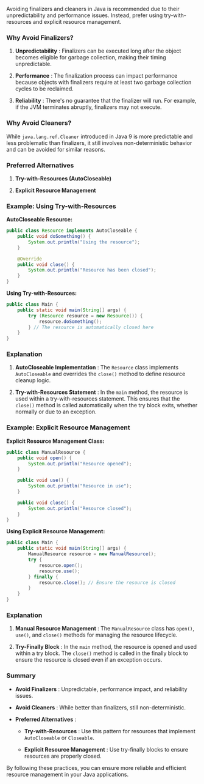 Avoiding finalizers and cleaners in Java is recommended due to their unpredictability and performance issues. Instead, prefer using try-with-resources and explicit resource management.

### Why Avoid Finalizers?

1. **Unpredictability** : Finalizers can be executed long after the object becomes eligible for garbage collection, making their timing unpredictable.

2. **Performance** : The finalization process can impact performance because objects with finalizers require at least two garbage collection cycles to be reclaimed.

3. **Reliability** : There's no guarantee that the finalizer will run. For example, if the JVM terminates abruptly, finalizers may not execute.

### Why Avoid Cleaners?

While `java.lang.ref.Cleaner` introduced in Java 9 is more predictable and less problematic than finalizers, it still involves non-deterministic behavior and can be avoided for similar reasons.

### Preferred Alternatives

1. **Try-with-Resources (AutoCloseable)**

2. **Explicit Resource Management**

### Example: Using Try-with-Resources

**AutoCloseable Resource:**

```java
public class Resource implements AutoCloseable {
    public void doSomething() {
        System.out.println("Using the resource");
    }

    @Override
    public void close() {
        System.out.println("Resource has been closed");
    }
}
```

**Using Try-with-Resources:**

```java
public class Main {
    public static void main(String[] args) {
        try (Resource resource = new Resource()) {
            resource.doSomething();
        } // The resource is automatically closed here
    }
}
```

### Explanation

1. **AutoCloseable Implementation** : The `Resource` class implements `AutoCloseable` and overrides the `close()` method to define resource cleanup logic.

2. **Try-with-Resources Statement** : In the `main` method, the resource is used within a try-with-resources statement. This ensures that the `close()` method is called automatically when the try block exits, whether normally or due to an exception.

### Example: Explicit Resource Management

**Explicit Resource Management Class:**

```java
public class ManualResource {
    public void open() {
        System.out.println("Resource opened");
    }

    public void use() {
        System.out.println("Resource in use");
    }

    public void close() {
        System.out.println("Resource closed");
    }
}
```

**Using Explicit Resource Management:**

```java
public class Main {
    public static void main(String[] args) {
        ManualResource resource = new ManualResource();
        try {
            resource.open();
            resource.use();
        } finally {
            resource.close(); // Ensure the resource is closed
        }
    }
}
```

### Explanation

1. **Manual Resource Management** : The `ManualResource` class has `open()`, `use()`, and `close()` methods for managing the resource lifecycle.

2. **Try-Finally Block** : In the `main` method, the resource is opened and used within a try block. The `close()` method is called in the finally block to ensure the resource is closed even if an exception occurs.

### Summary

- **Avoid Finalizers** : Unpredictable, performance impact, and reliability issues.

- **Avoid Cleaners** : While better than finalizers, still non-deterministic.

- **Preferred Alternatives** :

  - **Try-with-Resources** : Use this pattern for resources that implement `AutoCloseable` or `Closeable`.

  - **Explicit Resource Management** : Use try-finally blocks to ensure resources are properly closed.

By following these practices, you can ensure more reliable and efficient resource management in your Java applications.
